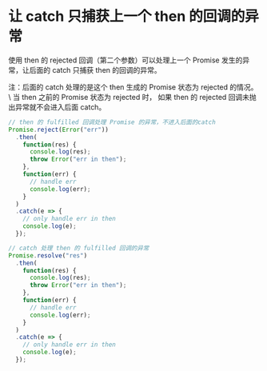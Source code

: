 # 让 catch 只捕获上一个 then 的回调的异常

使用 then 的 rejected 回调（第二个参数）可以处理上一个 Promise 发生的异常，让后面的 catch 只捕获 then 的回调的异常。

注：后面的 catch 处理的是这个 then 生成的 Promise 状态为 rejected 的情况。\\
当 then 之前的 Promise 状态为 rejected 时，
如果 then 的 rejected 回调未抛出异常就不会进入后面 catch。

```js
// then 的 fulfilled 回调处理 Promise 的异常，不进入后面的catch
Promise.reject(Error("err"))
  .then(
    function(res) {
      console.log(res);
      throw Error("err in then");
    },
    function(err) {
      // handle err
      console.log(err);
    }
  )
  .catch(e => {
    // only handle err in then
    console.log(e);
  });

// catch 处理 then 的 fulfilled 回调的异常
Promise.resolve("res")
  .then(
    function(res) {
      console.log(res);
      throw Error("err in then");
    },
    function(err) {
      // handle err
      console.log(err);
    }
  )
  .catch(e => {
    // only handle err in then
    console.log(e);
  });
```
